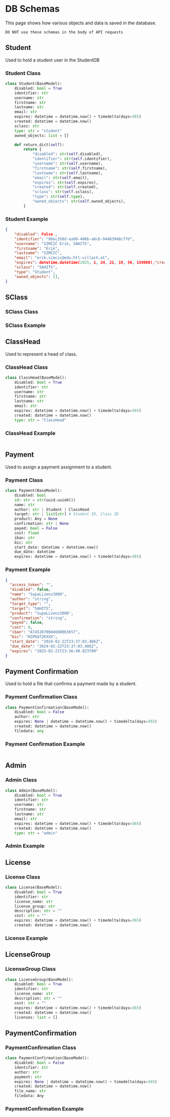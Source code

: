 # DB Schemas

This page shows how various objects and data is saved in the database.

    DO NOT use these schemas in the body of API requests

## Student

Used to hold a student user in the StudentDB

### Student Class

```python
class Student(BaseModel):
    disabled: bool = True
    identifier: str
    username: str
    firstname: str
    lastname: str
    email: str
    expires: datetime = datetime.now() + timedelta(days=365)
    created: datetime = datetime.now()
    sclass: str
    type: str = "student"
    owned_objects: list = []

    def return_dict(self):
        return {
            "disabled": str(self.disabled),
            "identifier": str(self.identifier),
            "username": str(self.username),
            "firstname": str(self.firstname),
            "lastname": str(self.lastname),
            "email": str(self.email),
            "expires": str(self.expires),
            "created": str(self.created),
            "sclass": str(self.sclass),
            "type": str(self.type),
            "owned_objects": str(self.owned_objects),
        }
```

### Student Example

```json
{
    "disabled": False ,
    "identifier": "96ec350d-ea90-406b-a6c6-94463948c77d",
    "username": "SIMĆIĆ Erik, 5AHITS",
    "firstname": "Erik",
    "lastname": "SIMĆIĆ",
    "email": "erik.simcic@edu.htl-villach.at",
    "expires": datetime.datetime(2025, 1, 24, 21, 19, 56, 159000),"created": datetime.datetime(2024, 1, 25, 21, 19, 56, 159000),
    "sclass": "5AHITS",
    "type": "Student",
    "owned_objects": [],
}
```

## SClass

### SClass Class

### SClass Example

## ClassHead

Used to represent a head of class. 

### ClassHead Class

```python
class ClassHead(BaseModel):
    disabled: bool = True
    identifier: str
    username: str
    firstname: str
    lastname: str
    email: str
    expires: datetime = datetime.now() + timedelta(days=365)
    created: datetime = datetime.now()
    type: str = "ClassHead"
```

### ClassHead Example

```

```

## Payment

Used to assign a payment assignment to a student.

### Payment Class

```python
class Payment(BaseModel):
    disabled: bool
    id: str = str(uuid.uuid4())
    name: str
    author: str | Student | ClassHead
    target: str | list[str] # Student ID, Class ID
    product: Any = None
    confirmation: str | None
    payed: bool = False
    cost: float
    iban: str
    bic: str
    start_date: datetime = datetime.now()
    due_date: datetime
    expires: datetime = datetime.now() + timedelta(days=365)
```

### Payment Example

```json
{
  "access_token": "",
  "disabled": false,
  "name": "SupaLizenz3000",
  "author": "string",
  "target_type": "",
  "target": "5AHITS",
  "product": "SupaLizenz3000",
  "confirmation": "string",
  "payed": false,
  "cost": 0,
  "iban": "AT452070604600063657",
  "bic": "KSPKAT2KXXX",
  "start_date": "2024-02-22T23:37:03.486Z",
  "due_date": "2024-02-22T23:37:03.486Z",
  "expires": "2025-02-21T23:36:40.823700"
}
```


## Payment Confirmation

Used to hold a file that confirms a payment made by a student.

### Payment Confirmation Class

```python
class PaymentConfirmation(BaseModel):
    disabled: bool = False
    author: str
    expires: None | datetime = datetime.now() + timedelta(days=365)
    created: datetime = datetime.now()
    filedata: any
```

### Payment Confirmation Example

```json

```



## Admin

### Admin Class

```python
class Admin(BaseModel):
    disabled: bool = True
    identifier: str
    username: str
    firstname: str
    lastname: str
    email: str
    expires: datetime = datetime.now() + timedelta(days=365)
    created: datetime = datetime.now()
    type: str = "admin"

```

### Admin Example

## License

### License Class

```python
class License(BaseModel):
    disabled: bool = True
    identifier: str
    license_name: str 
    license_group: str
    description: str = ""
    cost: str = ""
    expires: datetime = datetime.now() + timedelta(days=365)
    created: datetime = datetime.now()
```

### License Example

## LicenseGroup

### LicenseGroup Class

```python 
class LicenseGroup(BaseModel):
    disabled: bool = True
    identifier: str
    license_name: str 
    description: str = ""
    cost: str = ""
    expires: datetime = datetime.now() + timedelta(days=365)
    created: datetime = datetime.now()
    licenses: list = []
```

## PaymentConfirmation

### PaymentConfirmation Class

```python
class PaymentConfirmation(BaseModel):
    disabled: bool = False
    identifier: str
    author: str
    payment: str
    expires: None | datetime = datetime.now() + timedelta(days=365)
    created: datetime = datetime.now()
    file_name: str
    filedata: Any
```

### PaymentConfirmation Example